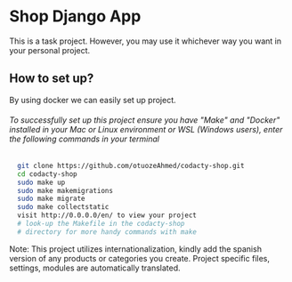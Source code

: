 
# Shop Django App

This is a task project. However, you may use it whichever way you want in your personal project.
## How to set up?

By using docker we can easily set up project.

###### To successfully set up this project ensure you have "Make" and "Docker" installed in your Mac or Linux environment or WSL (Windows users), enter the following commands in your terminal

```bash
  git clone https://github.com/otuozeAhmed/codacty-shop.git
  cd codacty-shop
  sudo make up
  sudo make makemigrations
  sudo make migrate
  sudo make collectstatic
  visit http://0.0.0.0/en/ to view your project
  # look-up the Makefile in the codacty-shop
  # directory for more handy commands with make
```
Note: This project utilizes internationalization, kindly add the spanish version of any products or categories you create. Project specific files, settings, modules are automatically translated.
